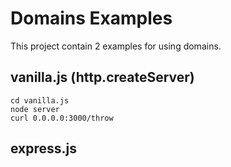 # Domains Examples

This project contain 2 examples for using domains.

## vanilla.js (http.createServer)

```
cd vanilla.js
node server
curl 0.0.0.0:3000/throw
```

## express.js
